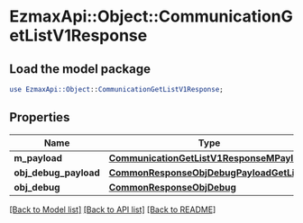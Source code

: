 # EzmaxApi::Object::CommunicationGetListV1Response

## Load the model package
```perl
use EzmaxApi::Object::CommunicationGetListV1Response;
```

## Properties
Name | Type | Description | Notes
------------ | ------------- | ------------- | -------------
**m_payload** | [**CommunicationGetListV1ResponseMPayload**](CommunicationGetListV1ResponseMPayload.md) |  | 
**obj_debug_payload** | [**CommonResponseObjDebugPayloadGetList**](CommonResponseObjDebugPayloadGetList.md) |  | [optional] 
**obj_debug** | [**CommonResponseObjDebug**](CommonResponseObjDebug.md) |  | [optional] 

[[Back to Model list]](../README.md#documentation-for-models) [[Back to API list]](../README.md#documentation-for-api-endpoints) [[Back to README]](../README.md)


